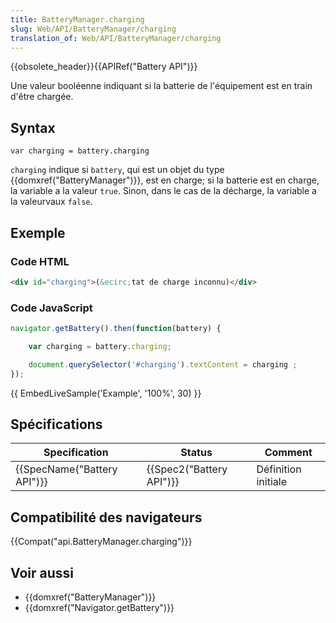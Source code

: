 ```yaml
---
title: BatteryManager.charging
slug: Web/API/BatteryManager/charging
translation_of: Web/API/BatteryManager/charging
---
```

{{obsolete_header}}{{APIRef("Battery API")}}

Une valeur booléenne indiquant si la batterie de l'équipement est en train d'être chargée.

## Syntax

    var charging = battery.charging

`charging` indique si `battery`, qui est un objet du type {{domxref("BatteryManager")}}, est en charge; si la batterie est en charge, la variable a la valeur `true`. Sinon, dans le cas de la décharge, la variable a la valeurvaux `false`.

## Exemple

### Code HTML

```html
<div id="charging">(&ecirc;tat de charge inconnu)</div>
```

### Code JavaScript

```js
navigator.getBattery().then(function(battery) {

    var charging = battery.charging;

    document.querySelector('#charging').textContent = charging ;
});
```

{{ EmbedLiveSample('Example', '100%', 30) }}

## Spécifications

| Specification                        | Status                           | Comment             |
| ------------------------------------ | -------------------------------- | ------------------- |
| {{SpecName("Battery API")}} | {{Spec2("Battery API")}} | Définition initiale |

## Compatibilité des navigateurs

{{Compat("api.BatteryManager.charging")}}

## Voir aussi

- {{domxref("BatteryManager")}}
- {{domxref("Navigator.getBattery")}}
